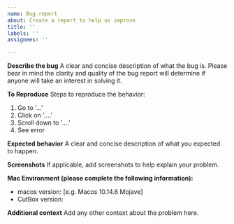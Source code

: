 ```yaml
---
name: Bug report
about: Create a report to help us improve
title: ''
labels: ''
assignees: ''

---
```


**Describe the bug**
A clear and concise description of what the bug is.  Please bear in mind the clarity and quality of the bug report will determine if anyone will take an interest in solving it.  

**To Reproduce**
Steps to reproduce the behavior:
1. Go to '...'
2. Click on '....'
3. Scroll down to '....'
4. See error

**Expected behavior**
A clear and concise description of what you expected to happen.

**Screenshots**
If applicable, add screenshots to help explain your problem.

**Mac Environment (please complete the following information):**
 - macos version: [e.g. Macos 10.14.6 Mojave]
 - CutBox version: 








**Additional context**
Add any other context about the problem here.
